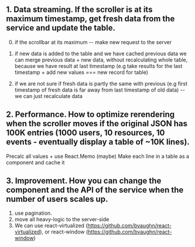 ## 1. Data streaming. If the scroller is at its maximum timestamp, get fresh data from the service and update the table.

0. if the scrollbar at its maximum -- make new request to the server

1. if new data is added to the table and we have cached previous data we can merge previous data + new data, without recalculating whole table,
because we have result at last timestamp (e.g take results for the last timestamp + add new values === new record for table)

2. if we are not sure if fresh data is partly the same with previous (e.g first timestamp of fresh data is far away from last timestamp of old data) -- we can just recalculate data

## 2. Performance. How to optimize rerendering when the scroller moves if the original JSON has 100K entries (1000 users, 10 resources, 10 events - eventually display a table of ~10K lines).

Precalc all values + use React.Memo (maybe)
Make each line in a table as a component and cache it

## 3. Improvement. How you can change the component and the API of the service when the number of users scales up.

1. use pagination. 
2. move all heavy-logic to the server-side
3. We can use react-virtualized (https://github.com/bvaughn/react-virtualized), or react-window (https://github.com/bvaughn/react-window)